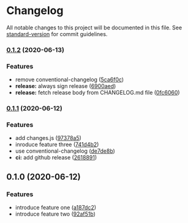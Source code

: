 # Changelog

All notable changes to this project will be documented in this file. See [standard-version](https://github.com/conventional-changelog/standard-version) for commit guidelines.

### [0.1.2](https://github.com/projek-xyz/version/compare/v0.1.1...v0.1.2) (2020-06-13)


### Features

* remove conventional-changelog ([5ca6f0c](https://github.com/projek-xyz/version/commit/5ca6f0c191e0c682777dfb7878a206de4bfc994e))
* **release:** always sign release ([6900aed](https://github.com/projek-xyz/version/commit/6900aed805a0a5b7faa085776176f2a9ce28ba37))
* **release:** fetch release body from CHANGELOG.md file ([0fc6060](https://github.com/projek-xyz/version/commit/0fc60602e9fefed0ab4e2ed9418a49c1e0ef4df2))

### [0.1.1](https://github.com/projek-xyz/version/compare/v0.1.0...v0.1.1) (2020-06-12)


### Features

* add changes.js ([97378a5](https://github.com/projek-xyz/version/commit/97378a5558ff49d24fe7a7244cbf35c5562ab150))
* inroduce feature three ([741d4b2](https://github.com/projek-xyz/version/commit/741d4b244d70570f5597fad0574044fc79bcc690))
* use conventional-changelog ([de7de8b](https://github.com/projek-xyz/version/commit/de7de8be7e583e6430737b4b1432a900c852945f))
* **ci:** add github release ([2618891](https://github.com/projek-xyz/version/commit/2618891d370d16d94ed9fa13a05e1886f3a049eb))

## 0.1.0 (2020-06-12)


### Features

* introduce feature one ([a187dc2](https://github.com/projek-xyz/version/commit/a187dc27d6992bbecb9c38a8e57716613e480b05))
* introduce feature two ([92af51b](https://github.com/projek-xyz/version/commit/92af51bd303ea75095b41fc6979ab2982a5fa404))
